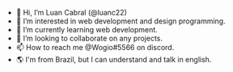 - 👋 Hi, I’m Luan Cabral (@luanc22)
- 👀 I’m interested in web development and design programming.
- 🌱 I’m currently learning web development.
- 💞️ I’m looking to collaborate on any projects.
- 📫 How to reach me @Wogio#5566 on discord.
- 🌎 I'm from Brazil, but I can understand and talk in english.


